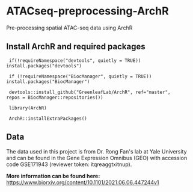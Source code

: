 # ATACseq-preprocessing-ArchR
Pre-processing spatial ATAC-seq data using ArchR

## Install ArchR and required packages
<code> if(!requireNamespace("devtools", quietly = TRUE)) install.packages("devtools") </code>

<code> if (!requireNamespace("BiocManager", quietly = TRUE)) install.packages("BiocManager") </code>

<code> devtools::install_github("GreenleafLab/ArchR", ref="master", repos = BiocManager::repositories()) </code>

<code> library(ArchR) </code>

<code> ArchR::installExtraPackages() </code>

## Data
The data used in this project is from Dr. Rong Fan's lab at Yale University and can be found in the Gene Expression Omnibus (GEO) with accession code GSE171943 (reviewer token: itqreaggtxitnup).

**More information can be found here:**
<br>
https://www.biorxiv.org/content/10.1101/2021.06.06.447244v1
